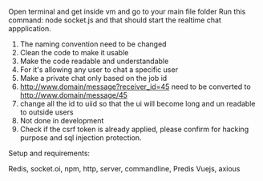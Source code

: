 Open terminal and get inside vm and go to your main file folder
Run this command: node socket.js and that should start the realtime chat appplication.



1. The naming convention need to be changed
2. Clean the code to make it usable
3. Make the code readable and understandable
4. For it's allowing any user to chat a specific user
5. Make a private chat only based on the job id
6. http://www.domain/message?receiver_id=45 need to be converted to http://www.domain/message/45
7. change all the id to uiid so that the ui will become long and un readable to outside users
8. Not done in development
9. Check if the csrf token is already applied, please confirm for 
hacking purpose and sql injection protection.


Setup and requirements: 

 
Redis, socket.oi, npm, http, server, commandline, Predis
Vuejs, axious